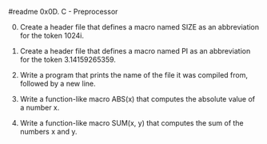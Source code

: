 #readme                 0x0D. C - Preprocessor



0.  Create a header file that defines a macro named SIZE as an abbreviation for the token 1024i.

1.  Create a header file that defines a macro named PI as an abbreviation for the token 3.14159265359.

2.  Write a program that prints the name of the file it was compiled from, followed by a new line.

3.  Write a function-like macro ABS(x) that computes the absolute value of a number x.

4.  Write a function-like macro SUM(x, y) that computes the sum of the numbers x and y.
